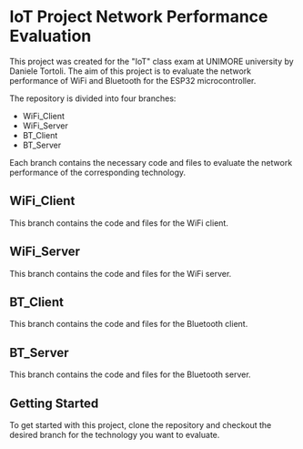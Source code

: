 # IoT Project Network Performance Evaluation

This project was created for the "IoT" class exam at UNIMORE university by Daniele Tortoli. The aim of this project is to evaluate the network performance of WiFi and Bluetooth for the ESP32 microcontroller.

The repository is divided into four branches:

- WiFi_Client
- WiFi_Server
- BT_Client
- BT_Server

Each branch contains the necessary code and files to evaluate the network performance of the corresponding technology.

## WiFi_Client

This branch contains the code and files for the WiFi client.

## WiFi_Server

This branch contains the code and files for the WiFi server.

## BT_Client

This branch contains the code and files for the Bluetooth client.

## BT_Server

This branch contains the code and files for the Bluetooth server.

## Getting Started

To get started with this project, clone the repository and checkout the desired branch for the technology you want to evaluate.

